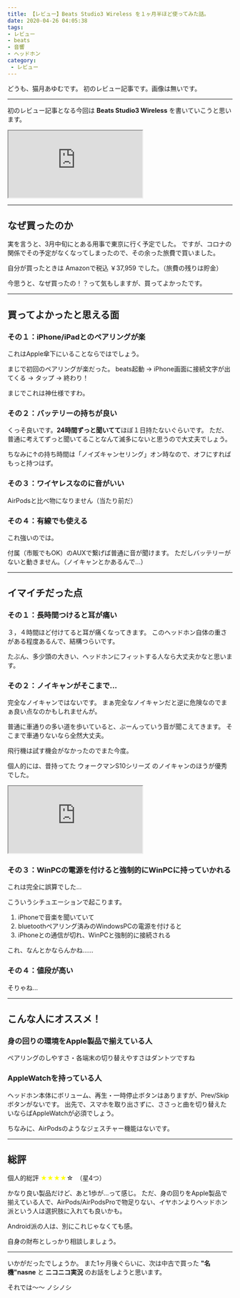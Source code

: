 ```yaml
---
title: 【レビュー】Beats Studio3 Wireless を１ヶ月半ほど使ってみた話。
date: 2020-04-26 04:05:38
tags: 
- レビュー
- beats
- 音響
- ヘッドホン
category:
 - レビュー
---
```


どうも、猫月あゆむです。
初のレビュー記事です。画像は無いです。

<!-- more -->

<hr>

初のレビュー記事となる今回は **Beats Studio3 Wireless** を書いていこうと思います。

<iframe class="blogcard" src="https://hatenablog-parts.com/embed?url=https://www.beatsbydre.com/jp/headphones/studio3-wireless"></iframe>

<hr>

## なぜ買ったのか
実を言うと、3月中旬にとある用事で東京に行く予定でした。
ですが、コロナの関係でその予定がなくなってしまったので、その余った旅費で買いました。

自分が買ったときは Amazonで税込 ￥37,959 でした。（旅費の残りは貯金）


今思うと、なぜ買ったの！？って気もしますが、買ってよかったです。

---

## 買ってよかったと思える面

### その１：iPhone/iPadとのペアリングが楽

これはApple傘下にいることならではでしょう。

まじで初回のペアリングが楽だった。
beats起動 → iPhone画面に接続文字が出てくる → タップ → 終わり！

まじでこれは神仕様ですわ。

### その２：バッテリーの持ちが良い

くっそ良いです。**24時間ずっと聞いてて**ほぼ１日持たないぐらいです。
ただ、普通に考えてずっと聞いてることなんて滅多にないと思うので大丈夫でしょう。

ちなみに↑の持ち時間は「ノイズキャンセリング」オン時なので、オフにすればもっと持つはず。

### その３：ワイヤレスなのに音がいい
AirPodsと比べ物になりません（当たり前だ）

### その４：有線でも使える
これ強いのでは。

付属（市販でもOK）のAUXで繋げば普通に音が聞けます。
ただしバッテリーがないと動きません。（ノイキャンとかあるんで...）

---

## イマイチだった点

### その１：長時間つけると耳が痛い
３，４時間ほど付けてると耳が痛くなってきます。
このヘッドホン自体の重さがある程度あるんで、結構つらいです。

たぶん、多少頭の大きい、ヘッドホンにフィットする人なら大丈夫かなと思います。

### その２：ノイキャンがそこまで...
完全なノイキャンではないです。
まぁ完全なノイキャンだと逆に危険なのでまぁ良い点なのかもしれませんが。

普通に車通りの多い道を歩いていると、ぶーんっていう音が聞こえてきます。
そこまで車通りないなら全然大丈夫。

飛行機は試す機会がなかったのでまた今度。

個人的には、昔持ってた ウォークマンS10シリーズ のノイキャンのほうが優秀でした。

<iframe class="blogcard" src="https://hatenablog-parts.com/embed?url=https://www.sony.jp/walkman/products/NW-S10_series/"></iframe>

### その３：WinPCの電源を付けると強制的にWinPCに持っていかれる
これは完全に誤算でした...

こういうシチュエーションで起こります。

1. iPhoneで音楽を聞いていて
2. bluetoothペアリング済みのWindowsPCの電源を付けると
3. iPhoneとの通信が切れ、WinPCと強制的に接続される

これ、なんとかならんかね......

### その４：値段が高い
そりゃね...

--- 

## こんな人にオススメ！

### 身の回りの環境をApple製品で揃えている人
ペアリングのしやすさ・各端末の切り替えやすさはダントツですね

### AppleWatchを持っている人
ヘッドホン本体にボリューム、再生・一時停止ボタンはありますが、Prev/Skipボタンがないです。
出先で、スマホを取り出さずに、ささっと曲を切り替えたいならばAppleWatchが必須でしょう。

ちなみに、AirPodsのようなジェスチャー機能はないです。

---

## 総評

個人的総評 <span style="color:yellow;">★★★★</span>☆　（星4つ）

かなり良い製品だけど、あと1歩が...って感じ。
ただ、身の回りをApple製品で揃えている人で、AirPods/AirPodsProで物足りない、イヤホンよりヘッドホン派という人は選択肢に入れても良いかも。

Android派の人は、別にこれじゃなくても感。

自身の財布としっかり相談しましょう。

---

いかがだったでしょうか。
また1ヶ月後ぐらいに、次は中古で買った **"名機"nasne** と **ニコニコ実況** のお話をしようと思います。

それでは～～
ノシノシ
